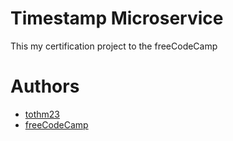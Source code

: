 # Timestamp Microservice

This my certification project to the freeCodeCamp
# Authors

- [tothm23](https://github.com/tothm23)
- [freeCodeCamp](https://github.com/freeCodeCamp)
